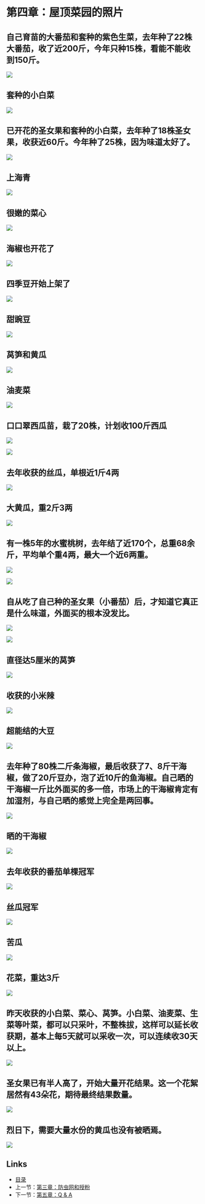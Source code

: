 # 第四章：屋顶菜园的照片

## 自己育苗的大番茄和套种的紫色生菜，去年种了22株大番茄，收了近200斤，今年只种15株，看能不能收到150斤。

![](images/show-01.jpg?raw=true)

## 套种的小白菜

![](images/show-02.jpg?raw=true)

## 已开花的圣女果和套种的小白菜，去年种了18株圣女果，收获近60斤。今年种了25株，因为味道太好了。

![](images/show-03.jpg?raw=true)

## 上海青

![](images/show-04.jpg?raw=true)

## 很嫩的菜心

![](images/show-05.jpg?raw=true)

## 海椒也开花了

![](images/show-06.jpg?raw=true)

## 四季豆开始上架了

![](images/show-07.jpg?raw=true)

## 甜豌豆

![](images/show-08.jpg?raw=true)

## 莴笋和黄瓜

![](images/show-09.jpg?raw=true)

## 油麦菜

![](images/show-10.jpg?raw=true)

## 口口翠西瓜苗，栽了20株，计划收100斤西瓜

![](images/show-11.jpg?raw=true)

![](images/show-12.jpg?raw=true)

## 去年收获的丝瓜，单根近1斤4两

![](images/show-13.jpg?raw=true)

## 大黄瓜，重2斤3两

![](images/show-14.jpg?raw=true)

## 有一株5年的水蜜桃树，去年结了近170个，总重68余斤，平均单个重4两，最大一个近6两重。

![](images/show-15.jpg?raw=true)

![](images/show-16.jpg?raw=true)

## 自从吃了自己种的圣女果（小番茄）后，才知道它真正是什么味道，外面买的根本没发比。

![](images/show-17.jpg?raw=true)

![](images/show-18.jpg?raw=true)

## 直径达5厘米的莴笋

![](images/show-19.jpg?raw=true)

## 收获的小米辣

![](images/show-20.jpg?raw=true)

## 超能结的大豆

![](images/show-21.jpg?raw=true)

## 去年种了80株二斤条海椒，最后收获了7、8斤干海椒，做了20斤豆办，泡了近10斤的鱼海椒。自己晒的干海椒一斤比外面买的多一倍，市场上的干海椒肯定有加湿剂，与自己晒的感觉上完全是两回事。

![](images/show-22.jpg?raw=true)

## 晒的干海椒

![](images/show-23.jpg?raw=true)

## 去年收获的番茄单棵冠军

![](images/show-24.jpg?raw=true)

## 丝瓜冠军

![](images/show-25.jpg?raw=true)

## 苦瓜

![](images/show-26.jpg?raw=true)

## 花菜，重达3斤

![](images/show-27.jpg?raw=true)

## 昨天收获的小白菜、菜心、莴笋。小白菜、油麦菜、生菜等叶菜，都可以只采叶，不整株拔，这样可以延长收获期，基本上每5天就可以采收一次，可以连续收30天以上。

![](images/show-28.jpg?raw=true)

## 圣女果已有半人高了，开始大量开花结果。这一个花絮居然有43朵花，期待最终结果数量。

![](images/show-29.jpg?raw=true)

## 烈日下，需要大量水份的黄瓜也没有被晒焉。

![](images/show-30.jpg?raw=true)

## Links

* [目录](content.md)
* 上一节：[第三章：防虫网和授粉](03.md)
* 下一节：[第五章：Q & A](05.md)